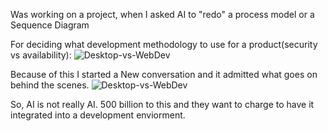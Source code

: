 Was working on a project, when I asked AI to "redo" a process model or a Sequence Diagram

For deciding what development methodology to use for a product(security vs availability):
![Desktop-vs-WebDev]([https://github.com/user-attachments/assets/552e678d-f956-4786-a20a-422204511546](https://github.com/StevenMunich/AI-Fraud/blob/main/Typo-in-chart.png?raw=true))

Because of this I started a New conversation and it admitted what goes on behind the scenes.
![Desktop-vs-WebDev]([[https://github.com/user-attachments/assets/552e678d-f956-4786-a20a-422204511546](https://github.com/StevenMunich/AI-Fraud/blob/main/Typo-in-chart.png?raw=true)](https://github.com/StevenMunich/AI-Fraud/blob/main/Automation-Requires-Supervision.png?raw=true))

So, AI is not really AI. 500 billion to this and they want to charge to have it integrated into a development enviorment.
